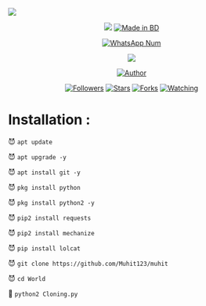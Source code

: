 ![](https://img.shields.io/badge/lovehacker404-BlackMafia-orange?style=for-the-badge&logo=python.svg) 
<p align="center">
<img src="blackmafia3.gif">
<a href="#"><img title="Made in BD" src="https://www.facebook.com/photo?fbid=377103453324775&set=a.377103483324772"></a>
</p>
<p align="center">
<p align="center">
<a href="#"><img title="WhatsApp Num" src="https://img.shields.io/badge/WhatsApp%20Num-01726742497-green?colorA=%23ff0000&colorB=%23017e40&style=for-the-badge"></a>
</p>
<p align="center">
<img src="blackmafia5.gif">
<p align="center">
<p align="center">
<a href="https://github.com/Muhit123/muhit"><img title="Author" src="https://img.shields.io/badge/Author-lovehacker404-red.svg?style=for-the-badge&logo=github"></a>
</p>
<p align="center">
<a href="https://github.com/lovehacker404/followers"><img title="Followers" src="https://img.shields.io/github/followers/lovehacker404?color=blue&style=flat-square"></a>
<a href="https://github.com/lovehacker404/World/stargazers/"><img title="Stars" src="https://img.shields.io/github/stars/lovehacker404/World?color=red&style=flat-square"></a>
<a href="https://github.com/lovehacker404/World/network/members"><img title="Forks" src="https://img.shields.io/github/forks/lovehacker404/World?color=red&style=flat-square"></a>
<a href="https://github.com/lovehacker404/World/watchers"><img title="Watching" src="https://img.shields.io/github/watchers/lovehacker404/World?label=Watchers&color=blue&style=flat-square"></a>
</p>

# Installation :


😈 `apt update`

😈 `apt upgrade -y`

😈 `apt install git -y`

😈 `pkg install python`

😈 `pkg install python2 -y`

😈 `pip2 install requests`

😈 `pip2 install mechanize`

😈 `pip install lolcat`

😈 `git clone https://github.com/Muhit123/muhit`

😈 `cd World`

👾 `python2 Cloning.py`


